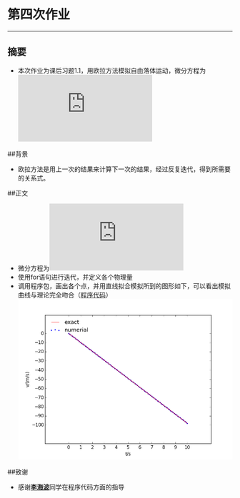 # 第四次作业



---

## 摘要
* 本次作业为课后习题1.1，用欧拉方法模拟自由落体运动，微分方程为
![此处输入图片的描述][1]

##背景
* 欧拉方法是用上一次的结果来计算下一次的结果，经过反复迭代，得到所需要的关系式。

##正文
* 微分方程为![此处输入图片的描述][1]
* 使用for语句进行迭代，并定义各个物理量
* 调用程序包，画出各个点，并用直线拟合模拟所到的图形如下，可以看出模拟曲线与理论完全吻合（[程序代码][2]）![实验拟合曲线][3]

##致谢
* 感谢[**李海波**](https://github.com/fixedpoints)同学在程序代码方面的指导


  [1]: http://latex.codecogs.com/gif.latex?dv/dt=-g
  [2]: https://github.com/Adener/Program/blob/master/%E7%AC%AC%E5%9B%9B%E6%AC%A1%E4%BD%9C%E4%B8%9A1.py
  [3]: https://github.com/EPR123/1234567890/blob/master/ex1.png
